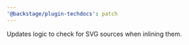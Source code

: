 ```yaml
---
'@backstage/plugin-techdocs': patch
---
```


Updates logic to check for SVG sources when inlining them.
